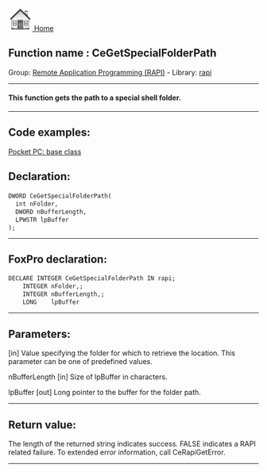 [<img src="../../images/home.png"> Home ](https://github.com/VFPX/Win32API)  

## Function name : CeGetSpecialFolderPath
Group: [Remote Application Programming (RAPI)](../../functions_group.md#Remote_Application_Programming_(RAPI))  -  Library: [rapi](../../libraries.md#rapi)  
***  


#### This function gets the path to a special shell folder.
***  


## Code examples:
[Pocket PC: base class](../../samples/sample_440.md)  

## Declaration:
```foxpro  
DWORD CeGetSpecialFolderPath(
  int nFolder,
  DWORD nBufferLength,
  LPWSTR lpBuffer
);  
```  
***  


## FoxPro declaration:
```foxpro  
DECLARE INTEGER CeGetSpecialFolderPath IN rapi;
	INTEGER nFolder,;
	INTEGER nBufferLength,;
	LONG    lpBuffer  
```  
***  


## Parameters:
[in] Value specifying the folder for which to retrieve the location. This parameter can be one of predefined values.

nBufferLength 
[in] Size of lpBuffer in characters. 

lpBuffer 
[out] Long pointer to the buffer for the folder path.   
***  


## Return value:
The length of the returned string indicates success. FALSE indicates a RAPI related failure. To extended error information, call CeRapiGetError.   
***  

